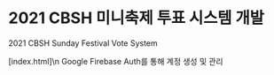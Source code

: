 # 2021 CBSH 미니축제 투표 시스템 개발
2021 CBSH Sunday Festival Vote System

[index.html]\n
Google Firebase Auth를 통해 계정 생성 및 관리
